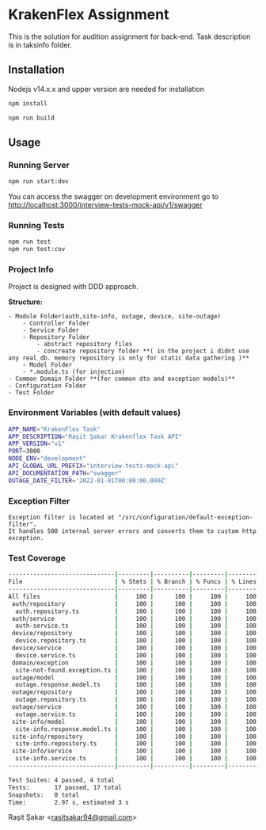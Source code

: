 # KrakenFlex Assignment

This is the solution for audition assignment for back-end. Task description is in taksinfo folder.

## Installation

Nodejs v14.x.x and upper version are needed for installation

```bash
npm install
```

```bash
npm run build
```

## Usage

### Running Server

```bash
npm run start:dev
```

You can access the swagger on development environment go to [http://localhost:3000/interview-tests-mock-api/v1/swagger](http://localhost:3000/interview-tests-mock-api/v1/swagger)

### Running Tests

```bash
npm run test
npm run test:cov
```

### Project Info

Project is designed with DDD approach.

**Structure:**

    - Module Folder(auth,site-info, outage, device, site-outage)
        - Controller Folder
        - Service Folder
        - Repository Folder
            - abstract repository files
            - concreate repository folder **( in the project i didnt use any real db. memory repository is only for static data gathering )**
        - Model Folder
        - *.module.ts (for injection)
    - Common Domain Folder **(for common dto and exception models)**
    - Configuration Folder
    - Test Folder

### Environment Variables (with default values)

```bash
APP_NAME="KrakenFlex Task"
APP_DESCRIPTION="Raşit Şakar Krakenflex Task API"
APP_VERSION="v1"
PORT=3000
NODE_ENV="development"
API_GLOBAL_URL_PREFIX="interview-tests-mock-api"
API_DOCUMENTATION_PATH="swagger"
OUTAGE_DATE_FILTER='2022-01-01T00:00:00.000Z'
```

### Exception Filter

    Exception filter is located at "/src/configuration/default-exception-filter".
    It handles 500 internal server errors and converts them to custom http exception.

### Test Coverage

```bash
------------------------------|---------|----------|---------|---------|-------------------
File                          | % Stmts | % Branch | % Funcs | % Lines | Uncovered Line #s
------------------------------|---------|----------|---------|---------|-------------------
All files                     |     100 |      100 |     100 |     100 |
 auth/repository              |     100 |      100 |     100 |     100 |
  auth.repository.ts          |     100 |      100 |     100 |     100 |
 auth/service                 |     100 |      100 |     100 |     100 |
  auth-service.ts             |     100 |      100 |     100 |     100 |
 device/repository            |     100 |      100 |     100 |     100 |
  device.repository.ts        |     100 |      100 |     100 |     100 |
 device/service               |     100 |      100 |     100 |     100 |
  device.service.ts           |     100 |      100 |     100 |     100 |
 domain/exception             |     100 |      100 |     100 |     100 |
  site-not-found.exception.ts |     100 |      100 |     100 |     100 |
 outage/model                 |     100 |      100 |     100 |     100 |
  outage.response.model.ts    |     100 |      100 |     100 |     100 |
 outage/repository            |     100 |      100 |     100 |     100 |
  outage.repository.ts        |     100 |      100 |     100 |     100 |
 outage/service               |     100 |      100 |     100 |     100 |
  outage.service.ts           |     100 |      100 |     100 |     100 |
 site-info/model              |     100 |      100 |     100 |     100 |
  site-info.response.model.ts |     100 |      100 |     100 |     100 |
 site-info/repository         |     100 |      100 |     100 |     100 |
  site-info.repository.ts     |     100 |      100 |     100 |     100 |
 site-info/service            |     100 |      100 |     100 |     100 |
  site-info.service.ts        |     100 |      100 |     100 |     100 |
------------------------------|---------|----------|---------|---------|-------------------

Test Suites: 4 passed, 4 total
Tests:       17 passed, 17 total
Snapshots:   0 total
Time:        2.97 s, estimated 3 s
```

Raşit Şakar <<rasitsakar94@gmail.com>>
